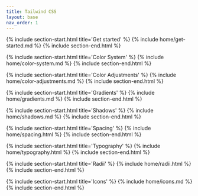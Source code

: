 ```yaml
---
title: Tailwind CSS
layout: base
nav_order: 1
---
```


{% include section-start.html title='Get started' %}
{% include home/get-started.md %}
{% include section-end.html %}

{% include section-start.html title='Color System' %}
{% include home/color-system.md %}
{% include section-end.html %}

{% include section-start.html title='Color Adjustments' %}
{% include home/color-adjustments.md %}
{% include section-end.html %}

{% include section-start.html title='Gradients' %}
{% include home/gradients.md %}
{% include section-end.html %}

{% include section-start.html title='Shadows' %}
{% include home/shadows.md %}
{% include section-end.html %}

{% include section-start.html title='Spacing' %}
{% include home/spacing.html %}
{% include section-end.html %}

{% include section-start.html title='Typography' %}
{% include home/typography.html %}
{% include section-end.html %}

{% include section-start.html title='Radii' %}
{% include home/radii.html %}
{% include section-end.html %}

{% include section-start.html title='Icons' %}
{% include home/icons.md %}
{% include section-end.html %}
